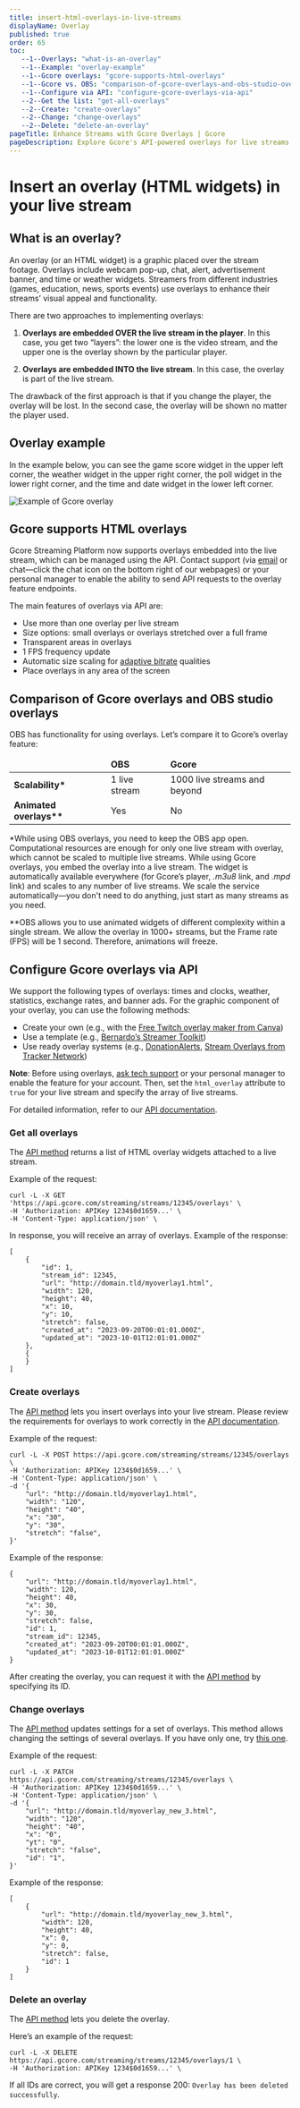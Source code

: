 ```yaml
---
title: insert-html-overlays-in-live-streams
displayName: Overlay
published: true
order: 65
toc:
   --1--Overlays: "what-is-an-overlay"
   --1--Example: "overlay-example"
   --1--Gcore overlays: "gcore-supports-html-overlays"
   --1--Gcore vs. OBS: "comparison-of-gcore-overlays-and-obs-studio-overlays"
   --1--Configure via API: "configure-gcore-overlays-via-api"
   --2--Get the list: "get-all-overlays"
   --2--Create: "create-overlays"
   --2--Change: "change-overlays"
   --2--Delete: "delete-an-overlay"
pageTitle: Enhance Streams with Gcore Overlays | Gcore 
pageDescription: Explore Gcore's API-powered overlays for live streams and know how to manage overlays seamlessly across multiple streams.
---
```

# Insert an overlay (HTML widgets) in your live stream

## What is an overlay?

An overlay (or an HTML widget) is a graphic placed over the stream footage. Overlays include webcam pop-up, chat, alert, advertisement banner, and time or weather widgets. Streamers from different industries (games, education, news, sports events) use overlays to enhance their streams’ visual appeal and functionality.

There are two approaches to implementing overlays:

1. **Overlays are embedded OVER the live stream in the player**. In this case, you get two “layers”: the lower one is the video stream, and the upper one is the overlay shown by the particular player.

2. **Overlays are embedded INTO the live stream**. In this case, the overlay is part of the live stream.

The drawback of the first approach is that if you change the player, the overlay will be lost. In the second case, the overlay will be shown no matter the player used.

## Overlay example

In the example below, you can see the game score widget in the upper left corner, the weather widget in the upper right corner, the poll widget in the lower right corner, and the time and date widget in the lower left corner.

<img loading="lazy" src="https://assets.gcore.pro/docs/streaming-platform/live-streaming/insert-html-overlays-in-live-streams/coffee_run_overlays-optimized.gif" alt="Example of Gcore overlay">

## Gcore supports HTML overlays

Gcore Streaming Platform now supports overlays embedded into the live stream, which can be managed using the API. Contact support (via [email](maito:support@gcore.com) or chat—click the chat icon on the bottom right of our webpages) or your personal manager to enable the ability to send API requests to the overlay feature endpoints.

The main features of overlays via API are:

- Use more than one overlay per live stream
- Size options: small overlays or overlays stretched over a full frame
- Transparent areas in overlays
- 1 FPS frequency update
- Automatic size scaling for <a href="https://gcore.com/docs/streaming-platform/live-streams-and-videos-protocols-and-codecs/how-we-optimize-live-stream-and-video-performance-by-creating-different-bitrates" target="_blank">adaptive bitrate</a> qualities
- Place overlays in any area of the screen

## Comparison of Gcore overlays and OBS studio overlays

OBS has functionality for using overlays. Let’s compare it to Gcore’s overlay feature: 

<table>
<thead>
<tr>
<td></td>
<td><b>OBS</b></td>
<td><b>Gcore</b></td>
</tr>
</thead>
<tbody>
<tr>
<td><b>Scalability*</b></td>
<td>1 live stream</td>
<td>1000 live streams and beyond</td>
</tr>
<tr>
<td><b>Animated overlays**</b></td>
<td>Yes</td>
<td>No</td>
</tr>
</tbody>
</table>

*While using OBS overlays, you need to keep the OBS app open. Computational resources are enough for only one live stream with overlay, which cannot be scaled to multiple live streams. While using Gcore overlays, you embed the overlay into a live stream. The widget is automatically available everywhere (for Gcore’s player, <i>.m3u8</i> link, and <i>.mpd</i> link) and scales to any number of live streams. We scale the service automatically—you don't need to do anything, just start as many streams as you need. 

**OBS allows you to use animated widgets of different complexity within a single stream. We allow the overlay in 1000+ streams, but the Frame rate (FPS) will be 1 second. Therefore, animations will freeze. 

## Configure Gcore overlays via API

We support the following types of overlays: times and clocks, weather, statistics, exchange rates, and banner ads. For the graphic component of your overlay, you can use the following methods:

- Create your own (e.g., with the <a href="https://www.canva.com/create/twitch-overlays/" target="_blank">Free Twitch overlay maker from Canva</a>)
- Use a template (e.g., <a href="https://www.barnardos.org.uk/ready-player-b/streamer-toolkit" target="_blank">Bernardo’s Streamer Toolkit</a>)
- Use ready overlay systems (e.g., <a href="https://www.donationalerts.com/" target="_blank">DonationAlerts</a>, <a href="https://tracker.gg/overlays" target="_blank">Stream Overlays from Tracker Network</a>)

**Note**: Before using overlays, [ask tech support](mailto:support@gcore.com) or your personal manager to enable the feature for your account. Then, set the ```html_overlay``` attribute to ```true``` for your live stream and specify the array of live streams.

For detailed information, refer to our <a href="https://api.gcore.com/docs/streaming#tag/Overlays" target="_blank">API documentation</a>.

### Get all overlays

The <a href="https://api.gcore.com/docs/streaming#tag/Overlays/operation/get_overlays" target="_blank">API method</a> returns a list of HTML overlay widgets attached to a live stream.

Example of the request:

```
curl -L -X GET 'https://api.gcore.com/streaming/streams/12345/overlays' \
-H 'Authorization: APIKey 1234$0d1659...' \
-H 'Content-Type: application/json' \
```

In response, you will receive an array of overlays. Example of the response:

```
[
    {
        "id": 1,
        "stream_id": 12345,
        "url": "http://domain.tld/myoverlay1.html",
        "width": 120,
        "height": 40,
        "x": 10,
        "y": 10,
        "stretch": false,
        "created_at": "2023-09-20T00:01:01.000Z",
        "updated_at": "2023-10-01T12:01:01.000Z"
    },
    {
    }
]
```

### Create overlays

The <a href="https://api.gcore.com/docs/streaming#tag/Overlays/operation/post_overlays" target="_blank">API method</a> lets you insert overlays into your live stream. Please review the requirements for overlays to work correctly in the <a href="https://api.gcore.com/docs/streaming#tag/Overlays/operation/post_overlays" target="_blank">API documentation</a>.

Example of the request:

```
curl -L -X POST https://api.gcore.com/streaming/streams/12345/overlays \
-H 'Authorization: APIKey 1234$0d1659...' \
-H 'Content-Type: application/json' \
-d '{
    "url": "http://domain.tld/myoverlay1.html",
    "width": "120",
    "height": "40",
    "x": "30",
    "y": "30",
    "stretch": "false",      
}'
```

Example of the response:

```
{
    "url": "http://domain.tld/myoverlay1.html",
    "width": 120,
    "height": 40,
    "x": 30,
    "y": 30,
    "stretch": false,
    "id": 1,
    "stream_id": 12345,
    "created_at": "2023-09-20T00:01:01.000Z",
    "updated_at": "2023-10-01T12:01:01.000Z"
}
```

After creating the overlay, you can request it with the <a href="https://api.gcore.com/docs/streaming#tag/Overlays/operation/get_overlays_id" target="_blank">API method</a> by specifying its ID.

### Change overlays

The <a href="https://api.gcore.com/docs/streaming#tag/Overlays/operation/patch_overlay" target="_blank">API method</a> updates settings for a set of overlays. This method allows changing the settings of several overlays. If you have only one, try <a href="https://api.gcore.com/docs/streaming#tag/Overlays/operation/patch_overlay_id" target="_blank">this one</a>. 

Example of the request:

```
curl -L -X PATCH https://api.gcore.com/streaming/streams/12345/overlays \
-H 'Authorization: APIKey 1234$0d1659...' \
-H 'Content-Type: application/json' \
-d '{
    "url": "http://domain.tld/myoverlay_new_3.html",
    "width": "120",
    "height": "40",
    "x": "0",
    "yt": "0",
    "stretch": "false",
    "id": "1",
}'
```

Example of the response:

```
[
    {
        "url": "http://domain.tld/myoverlay_new_3.html",
        "width": 120,
        "height": 40,
        "x": 0,
        "y": 0,
        "stretch": false,
        "id": 1
    }
]
```

### Delete an overlay

The <a href="https://api.gcore.com/docs/streaming#tag/Overlays/operation/delete_overlays_id" target="_blank">API method</a> lets you delete the overlay.

Here’s an example of the request:

```
curl -L -X DELETE https://api.gcore.com/streaming/streams/12345/overlays/1 \
-H 'Authorization: APIKey 1234$0d1659...' \
```

If all IDs are correct, you will get a response 200: ```Overlay has been deleted successfully```. 